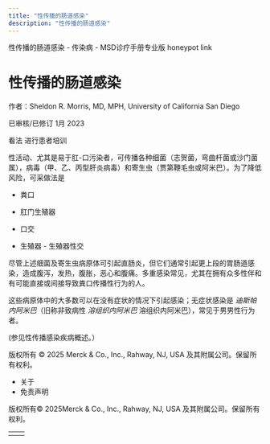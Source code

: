 ```yaml
---
title: "性传播的肠道感染"
description: "性传播的肠道感染"
---
```


﻿性传播的肠道感染 \- 传染病 \- MSD诊疗手册专业版 honeypot link

# 性传播的肠道感染

作者：Sheldon R. Morris, MD, MPH, University of California San Diego

已审核/已修订 1月 2023

看法 进行患者培训

性活动、尤其是易于肛-口污染者，可传播各种细菌（志贺菌，弯曲杆菌或沙门菌属），病毒（甲、乙、丙型肝炎病毒）和寄生虫（贾第鞭毛虫或阿米巴）。为了降低风险，可采做法是

- 粪口

- 肛门生殖器

- 口交

- 生殖器 \- 生殖器性交


尽管上述细菌及寄生虫病原体可引起直肠炎，但它们通常引起更上段的胃肠道感染，造成腹泻，发热，腹胀，恶心和腹痛。多重感染常见，尤其在拥有众多性伴和有可能直接或间接导致粪口传播性行为的人。

这些病原体中的大多数可以在没有症状的情况下引起感染；无症状感染是 _迪斯帕内阿米巴_（旧称非致病性 _溶组织内阿米巴_ 溶组织内阿米巴），常见于男男性行为者。

(参见性传播感染疾病概述。）



版权所有 © 2025
Merck & Co., Inc., Rahway, NJ, USA 及其附属公司。保留所有权利。

- 关于
- 免责声明

版权所有© 2025Merck & Co., Inc., Rahway, NJ, USA 及其附属公司。保留所有权利。

|     |     |
| --- | --- |
|  |  |